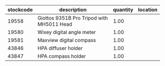 |stockcode|description|quantity|location|
|---------|-----------|--------|--------|
|19558|Giottos 9351B Pro Tripod with MH5011 Head|1.00||
|19580|Wixey digital angle meter|1.00||
|19581|Maxview digital compass|1.00||
|43846|HPA diffuser holder|1.00||
|43847|HPA compass holder|1.00||
